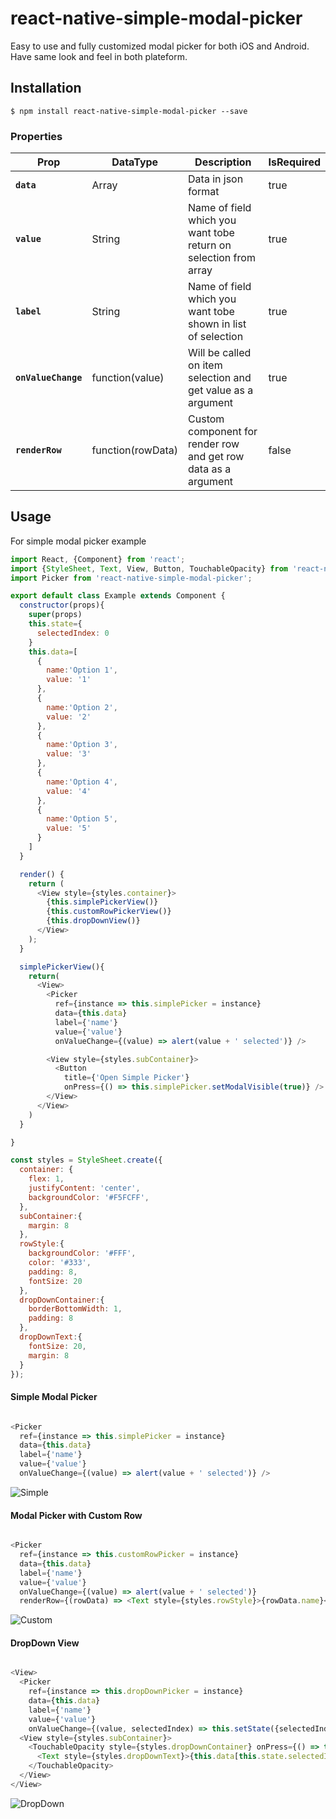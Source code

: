# react-native-simple-modal-picker

Easy to use and fully customized modal picker for both iOS and Android. Have same look and feel in both plateform.

## Installation

`$ npm install react-native-simple-modal-picker --save`

### Properties

| Prop | DataType | Description | IsRequired |
|---|---|---|---|
|**`data`**|Array| Data in json format | true |
|**`value`**|String|Name of field which you want tobe return on selection from array | true |
|**`label`**|String|Name of field which you want tobe shown in list of selection | true |
|**`onValueChange`**|function(value)|Will be called on item selection and get value as a argument| true |
|**`renderRow`**|function(rowData)|Custom component for render row and get row data as a argument| false |

## Usage

For simple modal picker example

```js
import React, {Component} from 'react';
import {StyleSheet, Text, View, Button, TouchableOpacity} from 'react-native';
import Picker from 'react-native-simple-modal-picker';

export default class Example extends Component {
  constructor(props){
    super(props)
    this.state={
      selectedIndex: 0
    }
    this.data=[
      {
        name:'Option 1',
        value: '1'
      },
      {
        name:'Option 2',
        value: '2'
      },
      {
        name:'Option 3',
        value: '3'
      },
      {
        name:'Option 4',
        value: '4'
      },
      {
        name:'Option 5',
        value: '5'
      }
    ]
  }

  render() {
    return (
      <View style={styles.container}>
        {this.simplePickerView()}
        {this.customRowPickerView()}
        {this.dropDownView()}
      </View>
    );
  }

  simplePickerView(){
    return(
      <View>
        <Picker 
          ref={instance => this.simplePicker = instance} 
          data={this.data} 
          label={'name'} 
          value={'value'}
          onValueChange={(value) => alert(value + ' selected')} />

        <View style={styles.subContainer}>
          <Button 
            title={'Open Simple Picker'} 
            onPress={() => this.simplePicker.setModalVisible(true)} />
        </View>
      </View>
    )
  }

}

const styles = StyleSheet.create({
  container: {
    flex: 1,
    justifyContent: 'center',
    backgroundColor: '#F5FCFF',
  },
  subContainer:{
    margin: 8
  },
  rowStyle:{
    backgroundColor: '#FFF',
    color: '#333',
    padding: 8,
    fontSize: 20
  },
  dropDownContainer:{
    borderBottomWidth: 1,
    padding: 8
  },
  dropDownText:{
    fontSize: 20,
    margin: 8
  }
});

```

#### Simple Modal Picker

```js

<Picker 
  ref={instance => this.simplePicker = instance} 
  data={this.data} 
  label={'name'} 
  value={'value'}
  onValueChange={(value) => alert(value + ' selected')} />

```

![Simple](https://github.com/binbytes/react-native-simple-modal-picker/blob/master/screenshot/simple.gif?raw=true)

#### Modal Picker with Custom Row

```js

<Picker 
  ref={instance => this.customRowPicker = instance} 
  data={this.data} 
  label={'name'} 
  value={'value'}
  onValueChange={(value) => alert(value + ' selected')}
  renderRow={(rowData) => <Text style={styles.rowStyle}>{rowData.name}</Text>} />

```

![Custom](https://github.com/binbytes/react-native-simple-modal-picker/blob/master/screenshot/custom.gif?raw=true)

#### DropDown View

```js

<View>
  <Picker 
    ref={instance => this.dropDownPicker = instance} 
    data={this.data} 
    label={'name'} 
    value={'value'}
    onValueChange={(value, selectedIndex) => this.setState({selectedIndex})} />
  <View style={styles.subContainer}>
    <TouchableOpacity style={styles.dropDownContainer} onPress={() => this.dropDownPicker.setModalVisible(true)}>
      <Text style={styles.dropDownText}>{this.data[this.state.selectedIndex].name}</Text>
    </TouchableOpacity>
  </View>
</View>

```

![DropDown](https://github.com/binbytes/react-native-simple-modal-picker/blob/master/screenshot/dropdown.gif?raw=true)
